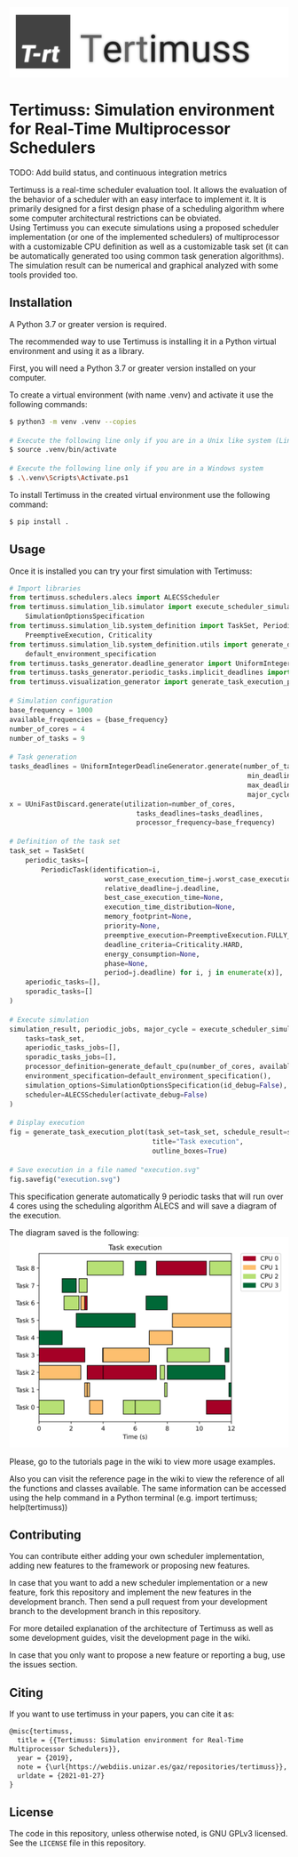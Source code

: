 ![Tertimuss logo](./docs/images/logo/logo_background.svg)
# Tertimuss: Simulation environment for Real-Time Multiprocessor Schedulers

TODO: Add build status, and continuous integration metrics

Tertimuss is a real-time scheduler evaluation tool. It allows the evaluation of the behavior of a scheduler with an easy interface to implement it. It is primarily designed for a first design phase of a scheduling algorithm where some computer architectural restrictions can be obviated.  
Using Tertimuss you can execute simulations using a proposed scheduler implementation (or one of the implemented schedulers) of multiprocessor with a customizable CPU definition as well as a customizable task set (it can be automatically generated too using common task generation algorithms). The simulation result can be numerical and graphical analyzed with some tools provided too.

## Installation
A Python 3.7 or greater version is required.

The recommended way to use Tertimuss is installing it in a Python virtual environment and using it as a library.

First, you will need a Python 3.7 or greater version installed on your computer.

To create a virtual environment (with name .venv) and activate it use the following commands:

```bash
$ python3 -m venv .venv --copies

# Execute the following line only if you are in a Unix like system (Linux/Mac/FreeBSD)
$ source .venv/bin/activate

# Execute the following line only if you are in a Windows system
$ .\.venv\Scripts\Activate.ps1
```

To install Tertimuss in the created virtual environment use the following command:

```bash
$ pip install .
```

## Usage
Once it is installed you can try your first simulation with Tertimuss:

```Python
# Import libraries
from tertimuss.schedulers.alecs import ALECSScheduler
from tertimuss.simulation_lib.simulator import execute_scheduler_simulation_simple, \
    SimulationOptionsSpecification
from tertimuss.simulation_lib.system_definition import TaskSet, PeriodicTask, \
    PreemptiveExecution, Criticality
from tertimuss.simulation_lib.system_definition.utils import generate_default_cpu, \
    default_environment_specification
from tertimuss.tasks_generator.deadline_generator import UniformIntegerDeadlineGenerator
from tertimuss.tasks_generator.periodic_tasks.implicit_deadlines import UUniFastDiscard
from tertimuss.visualization_generator import generate_task_execution_plot

# Simulation configuration
base_frequency = 1000
available_frequencies = {base_frequency}
number_of_cores = 4
number_of_tasks = 9

# Task generation
tasks_deadlines = UniformIntegerDeadlineGenerator.generate(number_of_tasks=number_of_tasks,
                                                            min_deadline=2,
                                                            max_deadline=12,
                                                            major_cycle=24)
x = UUniFastDiscard.generate(utilization=number_of_cores,
                                tasks_deadlines=tasks_deadlines,
                                processor_frequency=base_frequency)

# Definition of the task set
task_set = TaskSet(
    periodic_tasks=[
        PeriodicTask(identification=i,
                        worst_case_execution_time=j.worst_case_execution_time,
                        relative_deadline=j.deadline,
                        best_case_execution_time=None,
                        execution_time_distribution=None,
                        memory_footprint=None,
                        priority=None,
                        preemptive_execution=PreemptiveExecution.FULLY_PREEMPTIVE,
                        deadline_criteria=Criticality.HARD,
                        energy_consumption=None,
                        phase=None,
                        period=j.deadline) for i, j in enumerate(x)],
    aperiodic_tasks=[],
    sporadic_tasks=[]
)

# Execute simulation
simulation_result, periodic_jobs, major_cycle = execute_scheduler_simulation_simple(
    tasks=task_set,
    aperiodic_tasks_jobs=[],
    sporadic_tasks_jobs=[],
    processor_definition=generate_default_cpu(number_of_cores, available_frequencies, 0, 0),
    environment_specification=default_environment_specification(),
    simulation_options=SimulationOptionsSpecification(id_debug=False),
    scheduler=ALECSScheduler(activate_debug=False)
)

# Display execution
fig = generate_task_execution_plot(task_set=task_set, schedule_result=simulation_result,
                                    title="Task execution",
                                    outline_boxes=True)

# Save execution in a file named "execution.svg"
fig.savefig("execution.svg")
```

This specification generate automatically 9 periodic tasks that will run over 4 cores using the scheduling algorithm ALECS and will save a diagram of the execution.

The diagram saved is the following:
![Execution example](./docs/images/readme/execution_example.svg)


Please, go to the tutorials page in the wiki to view more usage examples.

Also you can visit the reference page in the wiki to view the reference of all the functions and classes available. The same information can be accessed using the help command in a Python terminal (e.g. import tertimuss; help(tertimuss))

## Contributing
You can contribute either adding your own scheduler implementation, adding new features to the framework or proposing new features.

In case that you want to add a new scheduler implementation or a new feature, fork this repository and implement the new features in the development branch. Then send a pull request from your development branch to the development branch in this repository.

For more detailed explanation of the architecture of Tertimuss as well as some development guides, visit the development page in the wiki.

In case that you only want to propose a new feature or reporting a bug, use the issues section. 

## Citing
If you want to use tertimuss in your papers, you can cite it as:

```biblex
@misc{tertimuss,
  title = {{Tertimuss: Simulation environment for Real-Time Multiprocessor Schedulers}},
  year = {2019},
  note = {\url{https://webdiis.unizar.es/gaz/repositories/tertimuss}},
  urldate = {2021-01-27}
}
```

## License

The code in this repository, unless otherwise noted, is GNU GPLv3 licensed. See the `LICENSE` file in this repository.
